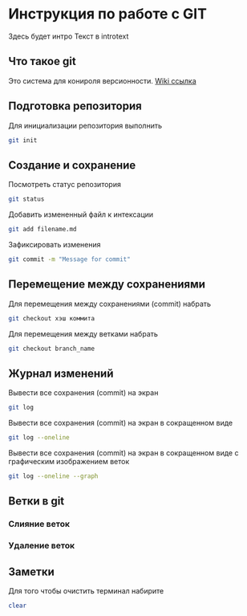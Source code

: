 # Инструкция по работе с GIT
Здесь будет интро
Текст в introtext
## Что такое git
Это система для конироля версионности.
[Wiki ссылка](https://ru.wikipedia.org/wiki/Git)

## Подготовка репозитория
Для инициализации репозитория выполнить
```sh
git init
```
## Создание и сохранение
Посмотреть статус репозитория 
```sh
git status
```
Добавить измененный файл к интексации
```sh
git add filename.md
```
Зафиксировать изменения 
```sh
git commit -m "Message for commit"
```
## Перемещение между сохранениями
Для перемещения между сохранениями (commit) набрать
```sh
git checkout хэш коммита
```
Для перемещения между ветками набрать
```sh
git checkout branch_name
```
## Журнал изменений
Вывести все сохранения (commit) на экран
```sh
git log
```
Вывести все сохранения (commit) на экран в сокращенном виде
```sh
git log --oneline
```
Вывести все сохранения (commit) на экран в сокращенном виде с графическим изображением веток
```sh
git log --oneline --graph
```
## Ветки в git

### Слияние веток

### Удаление веток

## Заметки
Для того чтобы очиcтить терминал набирите
```sh
clear
```